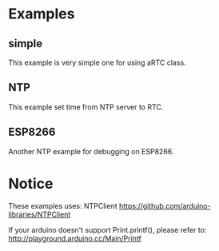 # Examples

## simple
This example is very simple one for using aRTC class.

## NTP
This example set time from NTP server to RTC.

## ESP8266
Another NTP example for debugging on ESP8266.


# Notice
These examples uses:
NTPClient
https://github.com/arduino-libraries/NTPClient

If your arduino doesn't support Print.printf(), please refer to:
http://playground.arduino.cc/Main/Printf
